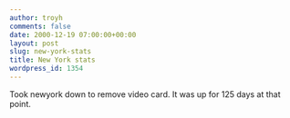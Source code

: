 ```yaml
---
author: troyh
comments: false
date: 2000-12-19 07:00:00+00:00
layout: post
slug: new-york-stats
title: New York stats
wordpress_id: 1354
---
```


Took newyork down to remove video card. It was up for 125 days at that point.
